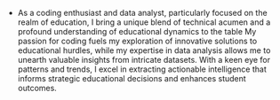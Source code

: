 - As a coding enthusiast and data analyst, particularly focused on the realm of education, I bring a unique blend of technical acumen and a profound understanding of educational dynamics to the table
 My passion for coding fuels my exploration of innovative solutions to educational hurdles, while my expertise in data analysis allows me to unearth valuable insights from intricate datasets.
With a keen eye for patterns and trends, I excel in extracting actionable intelligence that informs strategic educational decisions and enhances student outcomes.
